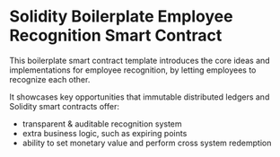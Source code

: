# Solidity Boilerplate Employee Recognition Smart Contract

This boilerplate smart contract template introduces the core ideas and implementations for employee recognition, by letting employees to recognize each other.

It showcases key opportunities that immutable distributed ledgers and Solidity smart contracts offer: 
* transparent & auditable recognition system
* extra business logic, such as expiring points
* ability to set monetary value and perform cross system redemption